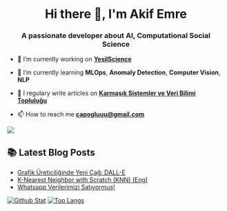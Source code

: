 <h1 align="center">Hi there 👋, I'm Akif Emre</h1>
<h3 align="center">A passionate developer about AI, Computational Social Science</h3>

- 🔭 I’m currently working on [**YesilScience**](https://www.yesilscience.com/) 

- 🌱 I’m currently learning **MLOps**, **Anomaly Detection**, **Computer Vision**, **NLP**

- 📝 I regulary write articles on [**Karmaşık Sistemler ve Veri Bilimi Topluluğu**](https://medium.com/kaveai)

- 📫 How to reach me **capogluuu@gmail.com**

[![](https://img.shields.io/badge/linkedin-%230077B5.svg?&style=for-the-badge&logo=linkedin&logoColor=white)](https://www.linkedin.com/in/capogluuu/)


##  📚 Latest Blog Posts
- [Grafik Üreticiliğinde Yeni Çağ: DALL-E ](https://medium.com/t%C3%BCrkiye/grafik-%C3%BCreticili%C4%9Finde-yeni-%C3%A7a%C4%9F-dall-e-6db23590c52b)
- [K-Nearest Neighbor with Scratch (KNN) (Eng)](https://medium.com/analytics-vidhya/k-nearest-neighbor-with-scratch-knn-75bf088729b)
- [Whatsapp Verilerimizi Satıyormuş!](https://medium.com/t%C3%BCrkiye/whatsapp-verilerimizi-sat%C4%B1yormu%C5%9F-41460cc1b6b2)

[![Github Stat](https://github-readme-stats.vercel.app/api?username=capogluuu&count_private=true&show_icons=true&theme=default)](https://github-readme-stats.vercel.app/api?username=capogluuu)
[![Top Langs](https://github-readme-stats.vercel.app/api/top-langs/?username=capogluuu&layout=compact)](https://github.com/mohit01-beep/github-readme-stats)

